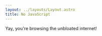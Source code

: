 ```yaml
---
layout: ../layouts/Layout.astro
title: No JavaScript
---
```


<script type="text/javascript">
  window.onload = function(event) {
    document.getElementsByTagName("html")[0].innerHTML = "<body><p>This page only works without JavaScript.</p></body>";
  }
</script>

Yay, you're browsing the unbloated internet!
